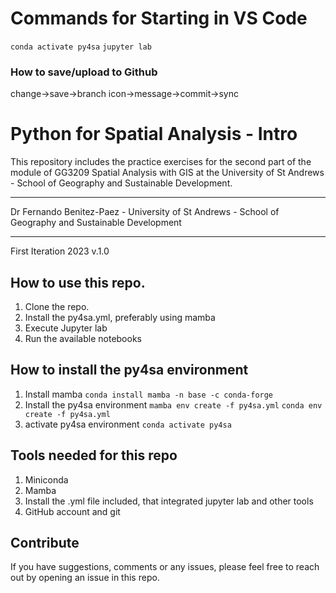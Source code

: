 # Commands for Starting in VS Code
`conda activate py4sa`
`jupyter lab`

### How to save/upload to Github
change->save->branch icon->message->commit->sync

# Python for Spatial Analysis - Intro

This repository includes the practice exercises for the second part of the module of GG3209 Spatial Analysis with GIS at the University of St Andrews - School of Geography and Sustainable Development.

---

Dr Fernando Benitez-Paez - 
University of St Andrews - 
School of Geography and Sustainable Development

---
First Iteration 2023 v.1.0

## How to use this repo.

1. Clone the repo.
2. Install the py4sa.yml, preferably using mamba
3. Execute Jupyter lab
4. Run the available notebooks

## How to install the py4sa environment

1. Install mamba 
   ```conda install mamba -n base -c conda-forge```
2. Install the py4sa environment
   ```mamba env create -f py4sa.yml```
   ```conda env create -f py4sa.yml```
3. activate py4sa environment
   ```conda activate py4sa``` 

## Tools needed for this repo

1. Miniconda
2. Mamba
3. Install the .yml file included, that integrated jupyter lab and other tools
4. GitHub account and git
   
## Contribute

If you have suggestions, comments or any issues, please feel free to reach out by opening an issue in this repo.


